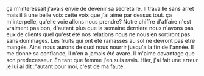 ça m'interessait j'avais envie de devenir sa secretaire.
Il travaille sans arret mais il à une belle voix cette voix que j'ai aimé par dessus tout.
ça m'interpelle, qu'elle voie allons nous prendre? Notre chiffre d'affaire n'est vraiment pas bon, d'autant plus que la semaine
derniere nous n'avons pas eux de clients quel qu'est été nos relations nous ne nous en sortiront pas sans dommages.
Les fruits qui ont été ramassés au sol ne devront pas etre mangés. Ainsi nous aurons de quoi nous nourrir jusqu'a la fin de 
l'année. Il me donne sa confiance, il n'en a jamais été avare. Il m'aime davantage que son predecesseur. En tant que femme j'en suis ravis.
Hier, j'ai fait une erreur je lui ai dit :"autant pour moi, c'est de ma faute. 